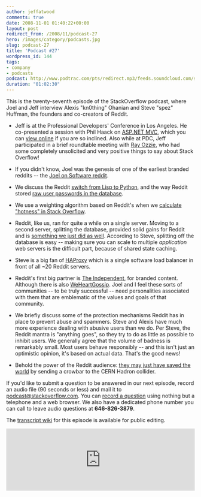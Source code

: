 ```yaml
---
author: jeffatwood
comments: true
date: 2008-11-01 01:40:22+00:00
layout: post
redirect_from: /2008/11/podcast-27
hero: /images/category/podcasts.jpg
slug: podcast-27
title: 'Podcast #27'
wordpress_id: 144
tags:
- company
- podcasts
podcast: http://www.podtrac.com/pts/redirect.mp3/feeds.soundcloud.com/stream/14378210-stack-exchange-stack-overflow-podcast-51.mp3
duration: "01:02:30"
---
```



This is the twenty-seventh episode of the StackOverflow podcast, where Joel and Jeff interview Alexis "kn0thing" Ohanian and Steve "spez" Huffman, the founders and co-creators of Reddit.






  * Jeff is at the Professional Developers' Conference in Los Angeles. He co-presented a session with Phil Haack on [ASP.NET MVC](http://www.google.com/url?sa=t&source=web&ct=res&cd=1&url=http%3A%2F%2Fwww.asp.net%2Fmvc%2F&ei=eRUJSdniKZKasAOxw7ibDw&usg=AFQjCNG1FWlq5gZ1lBZOIcCgJoB9yLn9pA&sig2=VpUa916wqqPdZdHr84K2Mg), which you can [view online](http://channel9.msdn.com/pdc2008/PC21/) if you are so inclined. Also while at PDC, Jeff participated in a brief roundtable meeting with [Ray Ozzie](http://en.wikipedia.org/wiki/Ray_Ozzie), who had some completely unsolicited and very positive things to say about Stack Overflow!


  * If you didn't know, Joel was the genesis of one of the earliest branded reddits -- the [Joel on Software reddit](http://www.reddit.com/r/joel/).


  * We discuss the Reddit [switch from Lisp to Python](http://www.aaronsw.com/weblog/rewritingreddit), and the way Reddit stored [raw user passwords in the database](http://blog.moertel.com/articles/2006/12/15/never-store-passwords-in-a-database).


  * We use a weighting algorithm based on Reddit's when we [calculate "hotness" in Stack Overflow](http://stackoverflow.com/questions/24066/what-formula-should-be-used-to-determine-hot-questions).


  * Reddit, like us, ran for quite a while on a single server. Moving to a second server, splitting the database, provided solid gains for Reddit and is [something we just did as well](http://blog.stackoverflow.com/2008/10/adde-a-second-server/). According to Steve, splitting off the database is easy -- making sure you can scale to multiple _application_ web servers is the difficult part, because of shared state caching.


  * Steve is a big fan of [HAProxy](http://haproxy.1wt.eu/) which is a single software load balancer in front of all ~20 Reddit servers.


  * Reddit's first big partner is [The Independent](http://www.reddit.com/r/independent/), for branded content. Although there is also [WeHeartGossip](http://www.weheartgossip.com/). Joel and I feel these sorts of communities -- to be truly successful -- need personalities associated with them that are emblematic of the values and goals of that community.


  * We briefly discuss some of the protection mechanisms Reddit has in place to prevent abuse and spammers. Steve and Alexis have much more experience dealing with abusive users than we do. Per Steve, the Reddit mantra is "anything goes", so they try to do as little as possible to inhibit users. We generally agree that the volume of badness is remarkably small. Most users behave responsibly -- and this isn't just an optimistic opinion, it's based on actual data. That's the good news!


  * Behold the power of the Reddit audience: [they may just have saved the world](http://www.redditall.com/2008/08/great-idea-reddit-crowbar-for-cernlhc.html) by sending a crowbar to the CERN Hadron collider.





If you'd like to submit a question to be answered in our next episode, record an audio file (90 seconds or less) and mail it to [podcast@stackoverflow.com](mailto:podcast@stackoverflow.com). You can [record a question](http://blog.stackoverflow.com/index.php/2008/05/recording-podcast-questions-using-your-telephone/) using nothing but a telephone and a web browser. We also have a dedicated phone number you can call to leave audio questions at **646-826-3879**.






The [transcript wiki](https://stackoverflow.fogbugz.com/default.asp?W25965) for this episode is available for public editing.

<iframe width="100%" height="166" scrolling="no" frameborder="no" src="https://w.soundcloud.com/player/?url=https%3A//api.soundcloud.com/tracks/14378210&amp;color=ff5500&amp;auto_play=false&amp;hide_related=false&amp;show_comments=true&amp;show_user=true&amp;show_reposts=false"></iframe>
